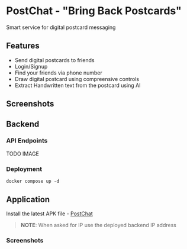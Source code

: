 # PostChat - "Bring Back Postcards"

Smart service for digital postcard messaging

## Features
* Send digital postcards to friends
* Login/Signup
* Find your friends via phone number
* Draw digital postcard using compreensive controls  
* Extract Handwritten text from the postcard using AI

## Screenshots



## Backend 

### API Endpoints
TODO IMAGE

### Deployment
`docker compose up -d` 


## Application

Install the latest APK file - [PostChat](https://drive.google.com/drive/folders/11aXbKe7J0nFiG0y5oyfAy0OaEq5ckmtb?usp=sharing)

> **NOTE**:
> When asked for IP use the deployed backend IP address

### Screenshots

